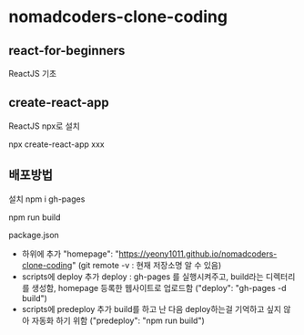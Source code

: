 # nomadcoders-clone-coding

## react-for-beginners
ReactJS 기초

## create-react-app
ReactJS npx로 설치

npx create-react-app xxx

## 배포방법
설치
npm i gh-pages

npm run build

package.json
- 하위에 추가 "homepage": "https://yeony1011.github.io/nomadcoders-clone-coding"
(git remote -v : 현재 저장소명 알 수 있음)
- scripts에 deploy 추가
deploy : gh-pages 를 실행시켜주고, build라는 디렉터리를 생성함, homepage 등록한 웹사이트로 업로드함
("deploy": "gh-pages -d build")
- scripts에 predeploy 추가
build를 하고 난 다음 deploy하는걸 기억하고 싶지 않아 자동화 하기 위함
("predeploy": "npm run build")
